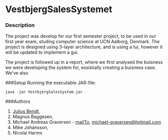 # VestbjergSalesSystemet

### Description
The project was develop for our first semester project, to be used in our first year exam, studing computer science at UCN Aalborg, Denmark.
The project is designed using 3-layer architecture, and is using a tui, however it will be updated to implement a gui.

The project is followed up in a report, where we first analysed the buisness we were developing the system for, essistially creating a buisness case.
We've also 

###Setup
Running the executable JAR-file:

```
java -jar VestbjergSalesSystem.jar
```


###Authors
1. [Julius Bendt](https://juto.dk),
2. Magnus Baggesen,
3. Michael Andreas Graversen - [mailTo](michael-graversen@hotmail.com), <michael-graversen@hotmail.com>
4. Mike Johansson,
5. Nicolai Harms



 

